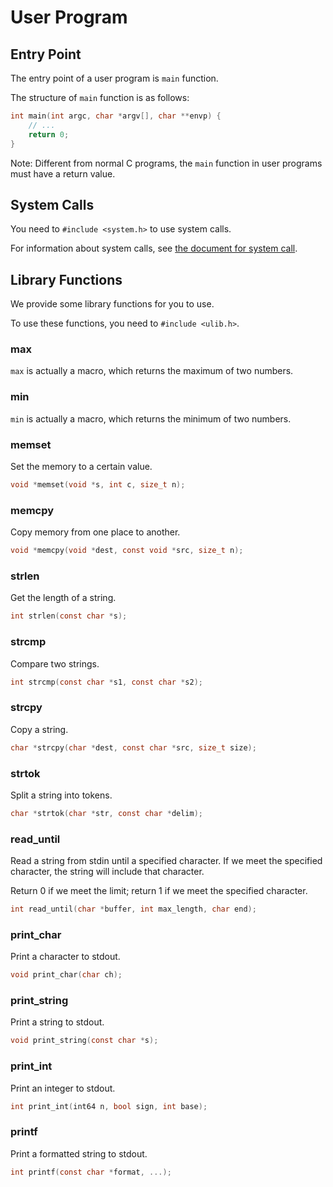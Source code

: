 # User Program

## Entry Point

The entry point of a user program is `main` function.

The structure of `main` function is as follows:
```c
int main(int argc, char *argv[], char **envp) {
    // ...
    return 0;
}
```

Note: Different from normal C programs, the `main` function in user programs
must have a return value.

## System Calls

You need to `#include <system.h>` to use system calls.

For information about system calls, see
[the document for system call](docs/system_call.md).

## Library Functions

We provide some library functions for you to use.

To use these functions, you need to `#include <ulib.h>`.

### max

`max` is actually a macro, which returns the maximum of two numbers.

### min

`min` is actually a macro, which returns the minimum of two numbers.

### memset

Set the memory to a certain value.

```c
void *memset(void *s, int c, size_t n);
```

### memcpy

Copy memory from one place to another.

```c
void *memcpy(void *dest, const void *src, size_t n);
```

### strlen

Get the length of a string.

```c
int strlen(const char *s);
```

### strcmp

Compare two strings.

```c
int strcmp(const char *s1, const char *s2);
```

### strcpy

Copy a string.

```c
char *strcpy(char *dest, const char *src, size_t size);
```

### strtok

Split a string into tokens.

```c
char *strtok(char *str, const char *delim);
```

### read_until

Read a string from stdin until a specified character. If we meet the specified
character, the string will include that character.

Return 0 if we meet the limit; return 1 if we meet the specified character.

```c
int read_until(char *buffer, int max_length, char end);
```

### print_char

Print a character to stdout.

```c
void print_char(char ch);
```

### print_string

Print a string to stdout.

```c
void print_string(const char *s);
```

### print_int

Print an integer to stdout.

```c
int print_int(int64 n, bool sign, int base);
```

### printf

Print a formatted string to stdout.

```c
int printf(const char *format, ...);
```
